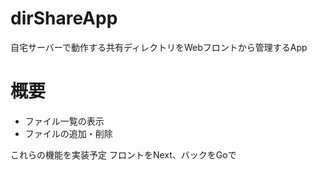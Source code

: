 # dirShareApp
自宅サーバーで動作する共有ディレクトリをWebフロントから管理するApp

# 概要
* ファイル一覧の表示
* ファイルの追加・削除
  
これらの機能を実装予定
フロントをNext、バックをGoで
